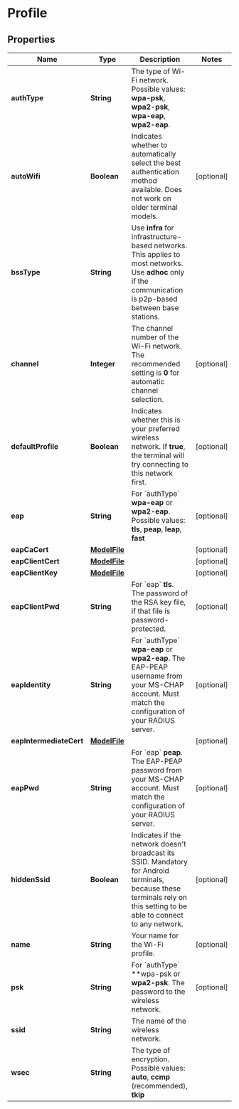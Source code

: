 

# Profile


## Properties

| Name | Type | Description | Notes |
|------------ | ------------- | ------------- | -------------|
|**authType** | **String** | The type of Wi-Fi network. Possible values: **wpa-psk**, **wpa2-psk**, **wpa-eap**, **wpa2-eap**. |  |
|**autoWifi** | **Boolean** | Indicates whether to automatically select the best authentication method available. Does not work on older terminal models. |  [optional] |
|**bssType** | **String** | Use **infra** for infrastructure-based networks. This applies to most networks. Use **adhoc** only if the communication is p2p-based between base stations. |  |
|**channel** | **Integer** | The channel number of the Wi-Fi network. The recommended setting is **0** for automatic channel selection. |  [optional] |
|**defaultProfile** | **Boolean** | Indicates whether this is your preferred wireless network. If **true**, the terminal will try connecting to this network first. |  [optional] |
|**eap** | **String** | For &#x60;authType&#x60; **wpa-eap** or **wpa2-eap**. Possible values: **tls**, **peap**, **leap**, **fast** |  [optional] |
|**eapCaCert** | [**ModelFile**](ModelFile.md) |  |  [optional] |
|**eapClientCert** | [**ModelFile**](ModelFile.md) |  |  [optional] |
|**eapClientKey** | [**ModelFile**](ModelFile.md) |  |  [optional] |
|**eapClientPwd** | **String** | For &#x60;eap&#x60; **tls**. The password of the RSA key file, if that file is password-protected. |  [optional] |
|**eapIdentity** | **String** | For &#x60;authType&#x60; **wpa-eap** or **wpa2-eap**. The EAP-PEAP username from your MS-CHAP account. Must match the configuration of your RADIUS server. |  [optional] |
|**eapIntermediateCert** | [**ModelFile**](ModelFile.md) |  |  [optional] |
|**eapPwd** | **String** | For &#x60;eap&#x60; **peap**. The EAP-PEAP password from your MS-CHAP account. Must match the configuration of your RADIUS server. |  [optional] |
|**hiddenSsid** | **Boolean** | Indicates if the network doesn&#39;t broadcast its SSID. Mandatory for Android terminals, because these terminals rely on this setting to be able to connect to any network. |  [optional] |
|**name** | **String** | Your name for the Wi-Fi profile. |  [optional] |
|**psk** | **String** | For &#x60;authType&#x60; **wpa-psk or **wpa2-psk**. The password to the wireless network. |  [optional] |
|**ssid** | **String** | The name of the wireless network. |  |
|**wsec** | **String** | The type of encryption. Possible values: **auto**, **ccmp** (recommended), **tkip** |  |



